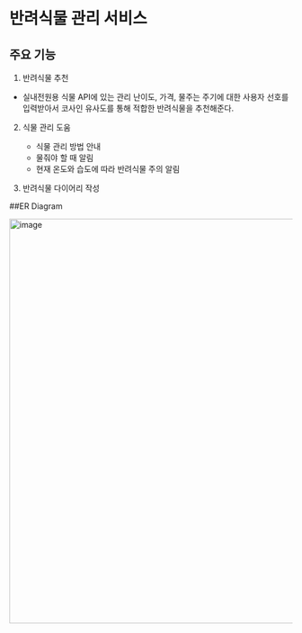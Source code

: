 # 반려식물 관리 서비스

## 주요 기능
1. 반려식물 추천
  - 실내전원용 식물 API에 있는 관리 난이도, 가격, 물주는 주기에 대한 사용자 선호를 입력받아서 코사인 유사도를 통해 적합한 반려식물을 추천해준다.

2. 식물 관리 도움
    - 식물 관리 방법 안내
    - 물줘야 할 때 알림
    - 현재 온도와 습도에 따라 반려식물 주의 알림
    
3. 반려식물 다이어리 작성

##ER Diagram

<img width="719" alt="image" src="https://user-images.githubusercontent.com/68465716/196342960-4b45e16f-6934-4869-854c-3ce2af0173f1.png">
